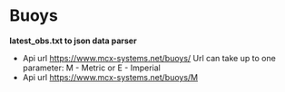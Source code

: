 # Buoys

**latest_obs.txt to json data parser**
- Api url  https://www.mcx-systems.net/buoys/
Url can take up to one parameter: M - Metric or E - Imperial
- Api url  https://www.mcx-systems.net/buoys/M
